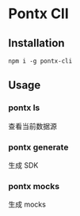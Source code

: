 # Pontx ClI

## Installation

```
npm i -g pontx-cli
```

## Usage

### pontx ls

查看当前数据源

### pontx generate

生成 SDK

### pontx mocks

生成 mocks
